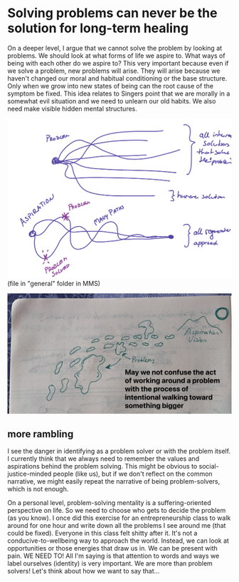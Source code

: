 # Solving problems can never be the solution for long-term healing

On a deeper level, I argue that we cannot solve the problem by looking at problems. We should look at what forms of life we aspire to. What ways of being with each other do we aspire to? This very important because even if we solve a problem, new problems will arise. They will arise because we haven't changed our moral and habitual conditioning or the base structure. Only when we grow into new states of being can the root cause of the symptom be fixed. This idea relates to Singers point that we are morally in a somewhat evil situation and we need to unlearn our old habits. We also need make visible hidden mental structures. 


![](../media/cleanshot_2023-12-01-at-22-06-20@2x.png)
(file in "general" folder in MMS)

![](../media/cleanshot_2024-01-28-at-08-00-56@2x.png)


## more rambling 
I see the danger in identifying as a problem solver or with the problem itself. I currently think that we always need to remember the values and aspirations behind the problem solving. This might be obvious to social-justice-minded people (like us), but if we don't reflect on the common narrative, we might easily repeat the narrative of being problem-solvers, which is not enough. 

On a personal level, problem-solving mentality is a suffering-oriented perspective on life. So we need to choose who gets to decide the problem (as you know). I once did this exercise for an entrepreneurship class to walk around for one hour and write down all the problems I see around me (that could be fixed). Everyone in this class felt shitty after it. It's not a conducive-to-wellbeing way to approach the world. Instead, we can look at opportunities or those energies that draw us in. We can be present with pain. WE NEED TO! All I'm saying is that attention to words and ways we label ourselves (identity) is very important. We are more than problem solvers! Let's think about how we want to say that... 